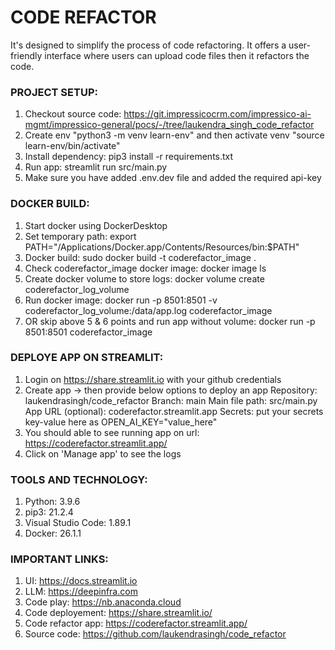 # CODE REFACTOR
It's designed to simplify the process of code refactoring. 
It offers a user-friendly interface where users can upload code files then it refactors the code.

### PROJECT SETUP:
1. Checkout source code: https://git.impressicocrm.com/impressico-ai-mgmt/impressico-general/pocs/-/tree/laukendra_singh_code_refactor
2. Create env "python3 -m venv learn-env" and then activate venv "source learn-env/bin/activate"
3. Install dependency: pip3 install -r requirements.txt
4. Run app: streamlit run src/main.py
5. Make sure you have added .env.dev file and added the required api-key

### DOCKER BUILD:
1. Start docker using DockerDesktop
2. Set temporary path: export PATH="/Applications/Docker.app/Contents/Resources/bin:$PATH"
3. Docker build: sudo docker build -t coderefactor_image .
4. Check coderefactor_image docker image: docker image ls 
5. Create docker volume to store logs: docker volume create coderefactor_log_volume
6. Run docker image: docker run -p 8501:8501 -v coderefactor_log_volume:/data/app.log coderefactor_image
7. OR skip above 5 & 6 points and run app without volume:  docker run -p 8501:8501 coderefactor_image

### DEPLOYE APP ON STREAMLIT:
1. Login on https://share.streamlit.io with your github credentials
2. Create app -> then provide below options to deploy an app
    Repository: laukendrasingh/code_refactor
    Branch: main
    Main file path: src/main.py
    App URL (optional): coderefactor.streamlit.app
    Secrets: put your secrets key-value here as OPEN_AI_KEY="value_here"
3. You should able to see running app on url: https://coderefactor.streamlit.app/
4. Click on 'Manage app' to see the logs

### TOOLS AND TECHNOLOGY:
1. Python: 3.9.6
2. pip3: 21.2.4
3. Visual Studio Code: 1.89.1
4. Docker: 26.1.1

### IMPORTANT LINKS:
1. UI: https://docs.streamlit.io
2. LLM: https://deepinfra.com
4. Code play: https://nb.anaconda.cloud
5. Code deployement: https://share.streamlit.io/
6. Code refactor app: https://coderefactor.streamlit.app/
7. Source code: https://github.com/laukendrasingh/code_refactor

